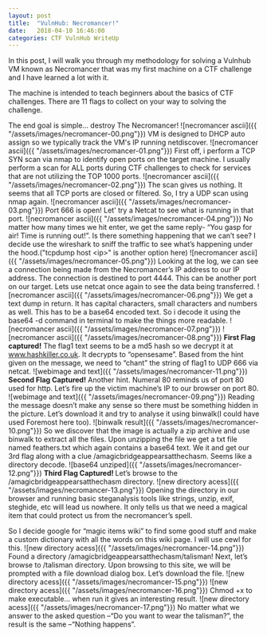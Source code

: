 ```yaml
---
layout: post
title:  "VulnHub: Necromancer!"
date:   2018-04-10 16:46:00
categories: CTF VulnHub WriteUp
---
```


In this post, I will walk you through my methodology for solving a Vulnhub VM known as Necromancer that was my first machine on a CTF challenge and I have learned a lot with it.


The machine is intended to teach beginners about the basics of CTF challenges.
There are 11 flags to collect on your way to solving the challenge.

The end goal is simple… destroy The Necromancer!
![necromancer ascii]({{ "/assets/images/necromancer-00.png"}})
VM is designed to DHCP auto assign so we typically track the VM's IP running netdiscover.
![necromancer ascii]({{ "/assets/images/necromancer-01.png"}})
First off, i perform a TCP SYN scan via nmap to identify open ports on the target machine. I usually perform a scan for ALL ports during CTF challenges to check for services that are not utilizing the TOP 1000 ports.
![necromancer ascii]({{ "/assets/images/necromancer-02.png"}})
The scan gives us nothing. It seems that all TCP ports are closed or filtered. So, I try a UDP scan using nmap again.
![necromancer ascii]({{ "/assets/images/necromancer-03.png"}})
Port 666 is open! Let' try a Netcat to see what is running in that port.
![necromancer ascii]({{ "/assets/images/necromancer-04.png"}})
No matter how many times we hit enter, we get the same reply- “You gasp for air! Time is running out!”. Is there something happening that we can’t see?
I decide use the wireshark to sniff the traffic to see what’s happening under the hood.("tcpdump host \<ip\>" is another option here)
![necromancer ascii]({{ "/assets/images/necromancer-05.png"}})
Looking at the log, we can see a connection being made from the Necromancer’s IP address to our IP address. The connection is destined to port 4444.
This can be another port on our target. Lets use netcat once again to see the data being transferred.
![necromancer ascii]({{ "/assets/images/necromancer-06.png"}})
We get a text dump in return. It has capital characters, small characters and numbers as well. This has to be a base64 encoded text.
So i decode it using the base64 -d command in terminal to make the things more readable.
![necromancer ascii]({{ "/assets/images/necromancer-07.png"}})
![necromancer ascii]({{ "/assets/images/necromancer-08.png"}})
<b>First Flag captured!</b> The flag1 text seems to be a md5 hash so we decrypt it at www.hashkiller.co.uk. It decrypts to “opensesame”.
Based from the hint given on the message, we need to “chant” the string of flag1 to UDP 666 via netcat.
![webimage and text]({{ "/assets/images/necromancer-11.png"}})
<b>Second Flag Captured!</b>
Another hint. Numeral 80 reminds us of port 80 used for http. Let’s fire up the victim machine’s IP to our browser on port 80.
![webimage and text]({{ "/assets/images/necromancer-09.png"}})
Reading the message doesn’t make any sense so there must be something hidden in the picture.
Let’s download it and try to analyse it using binwalk(I could have used Foremost here too).
![binwalk result]({{ "/assets/images/necromancer-10.png"}})
So we discover that the image is actually a zip archive and use binwalk to extract all the files.
Upon unzipping the file we get a txt file named feathers.txt which again contains a base64 text. We it and get our 3rd flag along with a clue /amagicbridgeappearsatthechasm. Seems like a directory decode.
![base64 unziped]({{ "/assets/images/necromancer-12.png"}})
<b> Third Flag Captured! </b> Let’s browse to the /amagicbridgeappearsatthechasm directory.
![new directory acess]({{ "/assets/images/necromancer-13.png"}})
Opening the directory in our browser and running basic steganalysis tools like strings, unzip, exif, steghide, etc will lead us nowhere.
It only tells us that we need a magical item that could protect us from the necromancer’s spell.


So I decide google for “magic items wiki” to find some good stuff and make a custom dictionary with all the words on this wiki page. I will use cewl for this.
![new directory acess]({{ "/assets/images/necromancer-14.png"}})
Found a directory  /amagicbridgeappearsatthechasm/talisman!
Next, let’s browse to /talisman directory.  Upon browsing to this site, we will be prompted with a file download dialog box. Let’s download the file.
![new directory acess]({{ "/assets/images/necromancer-15.png"}})
![new directory acess]({{ "/assets/images/necromancer-16.png"}})
Chmod +x to make executable…
when run it gives an interesting result.
![new directory acess]({{ "/assets/images/necromancer-17.png"}})
No matter what we answer to the asked question –“Do you want to wear the talisman?”, the result is the same –“Nothing happens”.

























